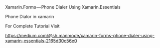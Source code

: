Xamarin.Forms — Phone Dialer Using Xamarin.Essentials

Phone Dialor in xamarin

For Complete Tutorial Visit 

https://medium.com/@sh.manmode/xamarin-forms-phone-dialer-using-xamarin-essentials-2165d30c56e0
